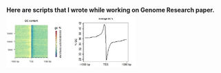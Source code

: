 **Here are scripts that I wrote while working on Genome Research paper.**
<img src=./Image_1.jpg width=300> 
